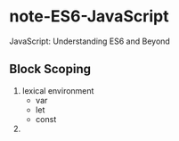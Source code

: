 # note-ES6-JavaScript
JavaScript: Understanding ES6 and Beyond
## Block Scoping
1. lexical environment
   - var
   - let
   - const
2. 
